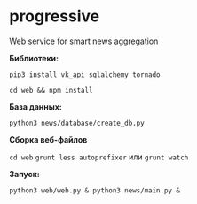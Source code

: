 # progressive
Web service for smart news aggregation


**Библиотеки:**

`pip3 install vk_api sqlalchemy tornado`

`cd web && npm install`

**База данных:**

`python3 news/database/create_db.py`

**Сборка веб-файлов**

`cd web`
`grunt less autoprefixer` или `grunt watch`

**Запуск:**

`python3 web/web.py & python3 news/main.py &`
